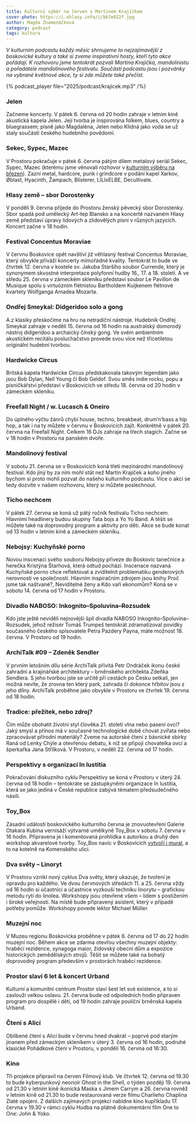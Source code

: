 ```yaml
---
title: Kulturní výběr na červen s Martinem Krajíčkem
cover-photo: https://i.ohlasy.info/i/bb7e022f.jpg
author: Magda Znamenáčková
category: podcast
tags: kultura
---
```


*V kulturním podcastu každý měsíc shrnujeme to nejzajímavější z boskovické kultury a také si zveme inspirativní hosty, kteří tyto akce pořádají. K rozhovoru jsme tentokrát pozvali Martina Krajíčka, mandolinistu a pořadatele mandolínového festivalu. Součástí podcastu jsou i pozvánky na vybrané květnové akce, ty si zde můžete také přečíst.*

{% podcast_player file="2025/podcast/krajicek.mp3" /%}

### Jelen

Začneme koncerty. V pátek 6\. června od 20 hodin zahraje v letním kině akustická kapela Jelen. Její tvorba je inspirována folkem, blues, country a bluegrassem; písně jako Magdaléna, Jelen nebo Klidná jako voda se už staly součástí českého hudebního povědomí. 

### Sekec, Sypec, Mazec

V Prostoru pokračuje v pátek 6\. června pátým dílem metalový seriál Sekec, Sypec, Mazec (kterému jsme věnovali rozhovor v [kulturním výběru na březen](https://ohlasy.info/clanky/2025/03/kultura.html)). Zazní metal, hardcore, punk i grindcore v podání kapel Xarkov, Øblast, Hyacinth, Žampach, Blisterer, LILIxELBE, Decultivate.

### Hlasy země – sbor Dorostenky

V pondělí 9\. června přijede do Prostoru ženský pěvecký sbor Dorostenky. Sbor spadá pod umělecký Art-tep Blansko a na koncertě nazvaném Hlasy země představí úpravy lidových a zlidovělých písní v různých jazycích. Koncert začne v 18 hodin. 

### Festival Concentus Moraviae

V červnu Boskovice opět navštíví již věhlasný festival Concentus Moraviae, který obvykle přiváží koncerty mimořádné kvality. Tentokrát to bude ve čtvrtek 12\. června v kostele sv. Jakuba Staršího soubor Currende, který je synonymem skvostné interpretace polyfonní hudby 16., 17\. a 18\. století. A ve středu 25\. června v zámeckém skleníku představí soubor Le Pavillon de Musique spolu s virtuózním flétnistou Bartholdem Kuijkenem flétnové kvartety Wolfganga Amadea Mozarta.

### Ondřej Smeykal: Didgeridoo solo a gong

A z klasiky přeskočíme na hru na netradiční nástroje. Hudebník Ondřej Smeykal zahraje v neděli 15\. června od 16 hodin na australský domorodý nástroj didgeridoo a archaický čínský gong. Ve svém ambientním akustickém recitálu posluchačstvo provede svou více než třicetiletou originální hudební tvorbou.

### Hardwicke Circus

Britská kapela Hardwicke Circus předskakovala takovým legendám jako jsou Bob Dylan, Neil Young či Bob Geldof. Svou směs indie rocku, popu a písničkářství představí v Boskovicích ve středu 18\. června od 20 hodin v zámeckém skleníku.

### Freefall Night / w. Lucasch & Oneiro

Do úplného výčtu žánrů chybí house, techno, breakbeat, drum’n’bass a hip hop, a tak i na ty můžete v červnu v Boskovicích zajít. Konkrétně v pátek 20\. června na Freefall Night. Celkem 16 DJs zahraje na třech stagích. Začne se v 18 hodin v Prostoru na panském dvoře.

### Mandolínový festival

V sobotu 21\. června se v Boskovicích koná třetí mezinárodní mandolínový festival. Kdo jiný by za ním mohl stát než Martin Krajíček a koho jiného bychom si proto mohli pozvat do našeho kulturního podcastu. Více o akci se tedy dozvíte v našem rozhovoru, který si můžete poslechnout.

### Ticho nechcem

V pátek 27\. června se koná už pátý ročník festivalu Ticho nechcem. Hlavními headlinery budou skupiny Tata bojs a Yo Yo Band. A těšit se můžete také na doprovodný program a aktivity pro děti. Akce se bude konat od 13 hodin v letním kině a zámeckém skleníku.

### Nebojsy: Kuchyňské porno

Novou inscenaci svého souboru Nebojsy přiveze do Boskovic tanečnice a herečka Kristýna Štarhová, která odtud pochází. Inscenace nazvaná Kuchyňské porno chce reflektovat a zviditelnit problematiku genderových nerovností ve společnosti. Hlavním inspiračním zdrojem jsou knihy Proč jsme tak naštvané?, Neviditelné ženy a Kdo vaří ekonomům? Koná se v sobotu 14\. června od 17 hodin v Prostoru.

### Divadlo NABOSO: Inkognito–Spoluvina–Rozsudek

Kdo jste ještě neviděli nejnovější špíl divadla NABOSO Inkognito–Spoluvina–Rozsudek, jehož režisér Tomáš Trumpeš tentokrát zdramatizoval povídky současného českého spisovatele Petra Pazdery Payna, máte možnost 18\. června. V Prostoru od 19 hodin.

### ArchiTalk \#09 – Zdeněk Sendler

V prvním letošním dílu série ArchiTalk přivítá Petr Ondráček ikonu české zahradní a krajinářské architektury – brněnského architekta Zdeňka Sendlera. S jeho tvorbou jste se určitě při cestách po Česku setkali, jen možná nevíte, že zrovna ten který park, zahrada či dokonce hřbitov jsou z jeho dílny. ArchiTalk proběhne jako obvykle v Prostoru ve čtvrtek 19\. června od 18 hodin.

### Tradice: přežitek, nebo zdroj?

Čím může obohatit životní styl člověka 21\. století vlna nebo pasení ovcí? Jaký smysl a přínos má v současné technologické době chovat zvířata nebo zpracovávat přírodní materiály? Zveme na autorské čtení z básnické sbírky Raná od Lenky Chýle a otevřenou debatu, k níž se připojí chovatelka ovcí a šperkařka Jana Střílková. V Prostoru, v neděli 22\. června od 17 hodin.

### Perspektivy s organizací In Iustitia

Pokračování diskuzního cyklu Perspektivy se koná v Prostoru v úterý 24\. června od 18 hodin – tentokráte se zástupkyněmi organizace In Iustitia, která se jako jediná v České republice zabývá tématem předsudečného násilí.

### Toy\_Box

Zásadní událostí boskovického kulturního června je znovuotevření Galerie Otakara Kubína vernisáží výtvarné umělkyně Toy\_Box v sobotu 7\. června v 16 hodin. Připravena je i komentovaná prohlídka s autorkou a druhý den workshop akvarelové tvorby. Toy\_Box navíc v Boskovicích [vytvoří i mural](https://ohlasy.info/clanky/2025/04/toybox-mural.html), a to na kotelně na Komenského ulici.

### Dva světy – Linoryt

V Prostoru vznikl nový cyklus Dva světy, který ukazuje, že tvoření je opravdu pro každého. Ve dvou červnových středách 11\. a 25\. června vždy od 16 hodin si účastníci a účastnice vyzkouší techniku linorytu – grafickou metodu rytí do linolea. Workshopy jsou otevřené všem – lidem s postižením i široké veřejnosti. Na místě bude připravený asistent, který v případě potřeby pomůže. Workshopy povede lektor Michael Müller.

### Muzejní noc

V Muzeu regionu Boskovicka proběhne v pátek 6\. června od 17 do 22 hodin muzejní noc. Během akce se zdarma otevřou všechny muzejní objekty: hraběcí rezidence, synagoga maior, židovský obecní dům a expozice historických zemědělských strojů. Těšit se můžete také na bohatý doprovodný program především v prostorách hraběcí rezidence.

### Prostor slaví 6 let & koncert Urband

Kulturní a komunitní centrum Prostor slaví šest let své existence, a to si zaslouží velkou oslavu. 21\. června bude od odpoledních hodin připraven program pro dospělé i děti, od 19 hodin zahraje pouliční brněnská kapela Urband.

### Čtení s Alicí

Oblíbené čtení s Alicí bude v červnu hned dvakrát – poprvé pod starým jinanem před zámeckým skleníkem v úterý 3\. června od 16 hodin, podruhé klasické Pohádkové čtení v Prostoru, v pondělí 16\. června od 16:30.

### Kino

Tři projekce připravil na červen Filmový klub. Ve čtvrtek 12\. června od 19.30 to bude kyberpunkový neonoir Ghost in the Shell, o týden později 19\. června od 21.30 v letním kině ikonická Maska s Jimem Carrym a 26\. června rovněž v letním kině od 21.30 to bude restaurovaná verze filmu Charlieho Chaplina Zlaté opojení. Z dalších zajímavých projekcí nabídne kino kupříkladu 17\. června v 19.30 v rámci cyklu Hudba na plátně dokumentární film One to One: John & Yoko.
